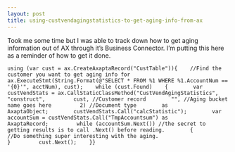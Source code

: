 ```yaml
---
layout: post
title: using-custvendagingstatistics-to-get-aging-info-from-ax
---
```

Took me some time but I was able to track down how to get aging
information out of AX through it’s Business Connector. I’m putting this
here as a reminder of how to get it done.

    using (var cust = ax.CreateAxaptaRecord("CustTable")){    //Find the customer you want to get aging info for    ax.ExecuteStmt(String.Format(@"SELECT * FROM %1 WHERE %1.AccountNum == '{0}'", acctNum), cust);    while (cust.Found)    {        var custVendStats = ax.CallStaticClassMethod("CustVendAgingStatistics", "construct",         cust, //Customer record        "", //Aging bucket name goes here         2) //Document type        as AxaptaObject;        custVendStats.Call("calcStatistic");        var accountSum = custVendStats.Call("TmpAccountsum") as AxaptaRecord;         while (accountSum.Next()) //the secret to getting results is to call .Next() before reading.        {            //Do something super interesting with the aging.                    }         cust.Next();    }}
